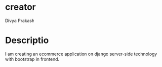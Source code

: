 # creator
Divya Prakash

# Descriptio
I am creating an ecommerce application on django server-side technology with bootstrap in frontend. 